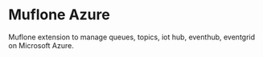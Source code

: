 # Muflone Azure
Muflone extension to manage queues, topics, iot hub, eventhub, eventgrid on Microsoft Azure. 